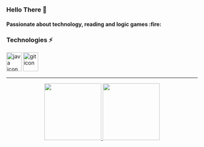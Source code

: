 ### Hello There :wave:

<h4> Passionate about technology, reading and logic games :fire: </h4>

### Technologies :zap: 
<div>
<img src="https://cdn.jsdelivr.net/gh/devicons/devicon/icons/csharp/csharp-original.svg" height='50' width='40' alt="java icon"> 
<img src="https://cdn.jsdelivr.net/gh/devicons/devicon/icons/git/git-original.svg" height='50' width='40' alt="git icon">
 </div>
 
<hr>

<p align="center">
<a href="https://github.com/vsBrendo">
  <img height="150em" src="https://github-readme-stats-eight-theta.vercel.app/api?username=brendoy&show_icons=true&theme=react&include_all_commits=true&count_private=true"/>
  <img height="150em" src="https://github-readme-stats-eight-theta.vercel.app/api/top-langs/?username=brendoy&layout=compact&langs_count=8&theme=react"/>
</a>
</p>

